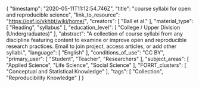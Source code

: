{
    "timestamp": "2020-05-11T11:12:54.746Z",
    "title": "course syllabi for open and reproducible science",
    "link_to_resource": "https://osf.io/vkhbt/wiki/home/",
    "creators": [
        "Ball et al."
    ],
    "material_type": [
        "Reading",
        "syllabus"
    ],
    "education_level": [
        "College / Upper Division (Undergraduates)"
    ],
    "abstract": "A collection of course syllabi from any discipline featuring content to examine or improve open and reproducible research practices. Email to join project, access articles, or add other syllabi.",
    "language": [
        "English"
    ],
    "conditions_of_use": "CC BY",
    "primary_user": [
        "Student",
        "Teacher",
        "Researchers"
    ],
    "subject_areas": [
        "Applied Science",
        "Life Science",
        "Social Science"
    ],
    "FORRT_clusters": [
        "Conceptual and Statistical Knowledge"
    ],
    "tags": [
        "Collection",
        "Reproducibility Knowledge"
    ]
}